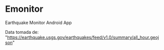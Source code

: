 # Emonitor
Earthquake Monitor Android App

Data tomada de: 
"https://earthquake.usgs.gov/earthquakes/feed/v1.0/summary/all_hour.geojson"
